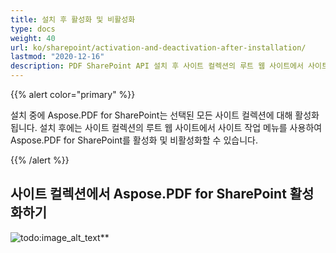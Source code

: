 ```yaml
---
title: 설치 후 활성화 및 비활성화
type: docs
weight: 40
url: ko/sharepoint/activation-and-deactivation-after-installation/
lastmod: "2020-12-16"
description: PDF SharePoint API 설치 후 사이트 컬렉션의 루트 웹 사이트에서 사이트 작업 메뉴를 사용하여 활성화 및 비활성화할 수 있습니다.
---
```


{{% alert color="primary" %}}

설치 중에 Aspose.PDF for SharePoint는 선택된 모든 사이트 컬렉션에 대해 활성화됩니다. 설치 후에는 사이트 컬렉션의 루트 웹 사이트에서 사이트 작업 메뉴를 사용하여 Aspose.PDF for SharePoint를 활성화 및 비활성화할 수 있습니다.

{{% /alert %}}

## 사이트 컬렉션에서 Aspose.PDF for SharePoint 활성화하기

![todo:image_alt_text](activation-and-deactivation-after-installation_1.png)**